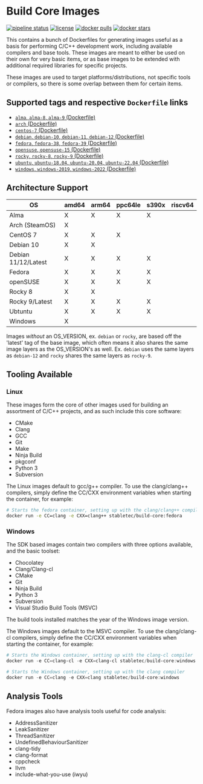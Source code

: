 # Build Core Images

[![pipeline status](https://git.stabletec.com/docker/build-core/badges/main/pipeline.svg)](https://git.stabletec.com/docker/build-core/commits/main)
[![license](https://img.shields.io/badge/license-Apache%202.0-blue.svg)](https://git.stabletec.com/docker/build-core/blob/main/LICENSE)
[![docker pulls](https://img.shields.io/docker/pulls/stabletec/build-core.svg)](https://hub.docker.com/r/stabletec/build-core/)
[![docker stars](https://img.shields.io/docker/stars/stabletec/build-core.svg)](https://hub.docker.com/r/stabletec/build-core/)

This contains a bunch of Dockerfiles for generating images useful as a basis for performing C/C++ development work, including available compilers and base tools. These images are meant to either be used on their own for very basic items, or as base images to be extended with additional required libraries for specific projects.

These images are used to target platforms/distributions, not specific tools or compilers, so there is some overlap between them for certain items.

## Supported tags and respective `Dockerfile` links

- [`alma`, `alma-8`, `alma-9` (Dockerfile)](https://git.stabletec.com/docker/build-core/blob/main/alma/)
- [`arch` (Dockerfile)](https://git.stabletec.com/docker/build-core/blob/main/arch/)
- [`centos-7` (Dockerfile)](https://git.stabletec.com/docker/build-core/blob/main/centos/)
- [`debian`, `debian-10`, `debian-11`, `debian-12` (Dockerfile)](https://git.stabletec.com/docker/build-core/blob/main/debian/)
- [`fedora`, `fedora-38`, `fedora-39` (Dockerfile)](https://git.stabletec.com/docker/build-core/blob/main/fedora/)
- [`opensuse`, `opensuse-15` (Dockerfile)](https://git.stabletec.com/docker/build-core/blob/main/opensuse/)
- [`rocky`, `rocky-8`, `rocky-9` (Dockerfile)](https://git.stabletec.com/docker/build-core/blob/main/rocky/)
- [`ubuntu`, `ubuntu-18.04`, `ubuntu-20.04`, `ubuntu-22.04` (Dockerfile)](https://git.stabletec.com/docker/build-core/blob/main/ubuntu/)
- [`windows`, `windows-2019`, `windows-2022` (Dockerfile)](https://git.stabletec.com/docker/build-core/blob/main/windows/)

## Architecture Support

| OS                  | amd64 | arm64 | ppc64le | s390x | riscv64 |
| ------------------- | ----- | ----- | ------- | ----- | ------- |
| Alma                | X     | X     | X       | X     |         |
| Arch (SteamOS)      | X     |       |         |       |         |
| CentOS 7            | X     | X     | X       |       |         |
| Debian 10           | X     | X     |         |       |         |
| Debian 11/12/Latest | X     | X     | X       | X     |         |
| Fedora              | X     | X     | X       | X     |         |
| openSUSE            | X     | X     | X       | X     |         |
| Rocky 8             | X     | X     |         |       |         |
| Rocky 9/Latest      | X     | X     | X       | X     |         |
| Ubtuntu             | X     | X     | X       | X     |         |
| Windows             | X     |       |         |       |         |

Images *without* an OS_VERSION, ex. `debian` or `rocky`, are based off the 'latest' tag of the base image, which often means it also shares the same image layers as the OS_VERSION's as well. Ex. `debian` uses the same layers as `debian-12` and `rocky` shares the same layers as `rocky-9`.

## Tooling Available

### Linux

These images form the core of other images used for building an assortment of C/C++ projects, and as such include this core software:
- CMake
- Clang
- GCC
- Git
- Make
- Ninja Build
- pkgconf
- Python 3
- Subversion

The Linux images default to gcc/g++ compiler. To use the clang/clang++ compilers, simply define the CC/CXX environment variables when starting the container, for example:
```sh
# Starts the fedora container, setting up with the clang/clang++ compilers
docker run -e CC=clang -e CXX=clang++ stabletec/build-core:fedora
```

### Windows

The SDK based images contain two compilers with three options available, and the basic toolset:
- Chocolatey
- Clang/Clang-cl
- CMake
- Git
- Ninja Build
- Python 3
- Subversion
- Visual Studio Build Tools (MSVC)

The build tools installed matches the year of the Windows image version.

The Windows images default to the MSVC compiler. To use the clang/clang-cl compilers, simply define the CC/CXX environment variables when starting the container, for example:
```powershell
# Starts the Windows container, setting up with the clang-cl compiler
docker run -e CC=clang-cl -e CXX=clang-cl stabletec/build-core:windows

# Starts the Windows container, setting up with the clang compiler
docker run -e CC=clang -e CXX=clang stabletec/build-core:windows
```

## Analysis Tools

Fedora images also have analysis tools useful for code analysis:
- AddressSanitizer
- LeakSanitizer
- ThreadSanitizer
- UndefinedBehaviourSanitizer
- clang-tidy
- clang-format
- cppcheck
- llvm
- include-what-you-use (iwyu)
